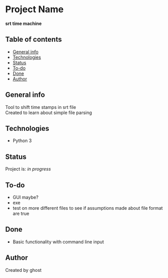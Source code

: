 # Project Name
**srt time machine**

## Table of contents
* [General info](#general-info)
* [Technologies](#technologies)
* [Status](#status)
* [To-do](#to-do)
* [Done](#done)
* [Author](#author)

## General info
Tool to shift time stamps in srt file  
Created to learn about simple file parsing

## Technologies
* Python 3

## Status
Project is: _in progress_

## To-do
* GUI maybe?
* exe
* test on more different files to see if assumptions made about file format are true

## Done
* Basic functionality with command line input

## Author
Created by ghost
